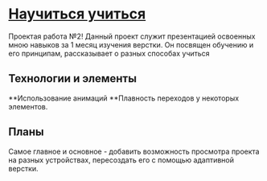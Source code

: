 # [Научиться учиться](https://helplesspuppy.github.io/how-to-learn/)

Проектая работа №2!
Данный проект служит презентацией освоенных мною навыков за 1 месяц изучения верстки. Он посвящен обучению и его принципам, рассказывает о разных способах учиться 

## Технологии и элементы
**Использование анимаций 
**Плавность переходов у некоторых элементов. 

## Планы 
Самое главное и основное - добавить возможность просмотра проекта на разных устройствах, пересоздать его с помощью адаптивной верстки.